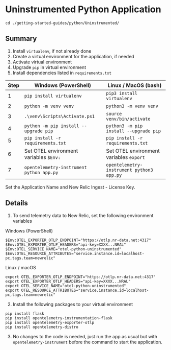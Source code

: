 # Uninstrumented Python Application
```
cd ./getting-started-guides/python/Uninstrumented/
```

## Summary
1. Install `virtualenv`, if not already done
2. Create a virtual environment for the application, if needed
3. Activate virtual environment
4. Upgrade `pip` in virtual environment
5. Install dependencies listed in `requirements.txt`

| Step | Windows (PowerShell)                     | Linux / MacOS (bash)                      |
|------|------------------------------------------|-------------------------------------------|
| 1    | `pip install virtualenv`                 | `pip3 install virtualenv`                 |
| 2    | `python -m venv venv`                    | `python3 -m venv venv`                    |
| 3    | `.\venv\Scripts\Activate.ps1`            | `source venv/bin/activate`                |
| 4    | `python -m pip install --upgrade pip`    | `python3 -m pip install --upgrade pip`    |
| 5    | `pip install -r requirements.txt`        | `pip install -r requirements.txt`         |
| 6    | Set OTEL environment variables `$Env:`   | Set OTEL environment variables `export`   |
| 7    | `opentelemetry-instrument python app.py` | `opentelemetry-instrument python3 app.py` |

Set the Application Name and New Relic Ingest - License Key.

## Details
1. To send telemetry data to New Relic, set the following environment variables

Windows (PowerShell)
```
$Env:OTEL_EXPORTER_OTLP_ENDPOINT="https://otlp.nr-data.net:4317"
$Env:OTEL_EXPORTER_OTLP_HEADERS="api-key=XXXX...NRAL"
$Env:OTEL_SERVICE_NAME="otel-python-uninstrumented"
$Env:OTEL_RESOURCE_ATTRIBUTES="service.instance.id=localhost-pc,tags.team=newrelic"
```

Linux / macOS
```
export OTEL_EXPORTER_OTLP_ENDPOINT="https://otlp.nr-data.net:4317"
export OTEL_EXPORTER_OTLP_HEADERS="api-key=XXXX...NRAL"
export OTEL_SERVICE_NAME="otel-python-uninstrumented"
export OTEL_RESOURCE_ATTRIBUTES="service.instance.id=localhost-pc,tags.team=newrelic"
```

2. Install the following packages to your virtual environment
```
pip install flask
pip install opentelemetry-instrumentation-flask
pip install opentelemetry-exporter-otlp
pip install opentelemetry-distro
```

3. No changes to the code is needed, just run the app as usual but with `opentelemetry-instrument` before the command to start the application.